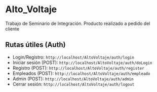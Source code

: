 # Alto_Voltaje
Trabajo de Seminario de Integración. Producto realizado a pedido del cliente

## Rutas útiles (Auth)

- Login/Registro: `http://localhost/AltoVoltaje/auth/login`
- Iniciar sesión (POST): `http://localhost/AltoVoltaje/auth/doLogin`
- Registro (POST): `http://localhost/AltoVoltaje/auth/register`
- Empleados (POST): `http://localhost/AltoVoltaje/auth/empleado`
- Admin (POST): `http://localhost/AltoVoltaje/auth/admin`
- Cerrar sesión: `http://localhost/AltoVoltaje/auth/logout`
